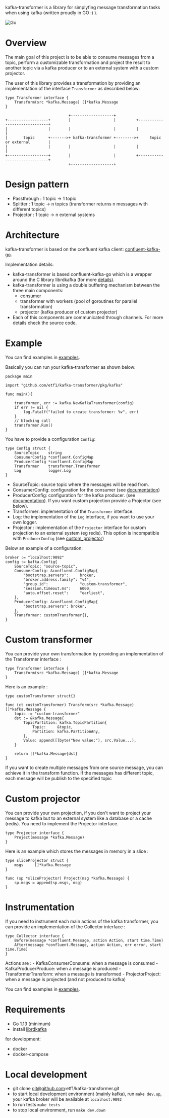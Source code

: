 kafka-transformer is a library for simplyfing message transformation tasks when using kafka (written proudly in GO :) ).

![Go](https://github.com/etf1/kafka-transformer/workflows/Go/badge.svg)

# Overview

The main goal of this project is to be able to consume messages from a topic, perform a customizable transformation and project the result to another topic via a kafka producer or to an external system with a custom projector.

The user of this library provides a transformation by providing an implementation of the interface `Transformer` as described below:

```golang
type Transformer interface {
	Transform(src *kafka.Message) []*kafka.Message
}
```


```
                            +-------------------+
+------------------+        |                   |         +------------------------------+
|                  |        |                   |         |                              |
|       topic      +------->+ kafka-transformer +-------->+     topic or external        |
|                  |        |                   |         |                              |
+------------------+        |                   |         +------------------------------+
                            +-------------------+

```

# Design pattern

- Passthrough : 1 topic -> 1 topic
- Splitter    : 1 topic -> n topics (transformer returns n messages with different topics)
- Projector   : 1 topic -> n external systems

# Architecture

kafka-transformer is based on the confluent kafka client: [confluent-kafka-go](https://github.com/confluentinc/confluent-kafka-go).

Implementation details: 

- kafka-transformer is based confluent-kafka-go which is a wrapper around the C library librdkafka (for more [details](https://github.com/confluentinc/confluent-kafka-go)).
- kafka-transformer is using a double buffering mechanism between the three main components: 
    * consumer
    * transformer with workers (pool of goroutines for parallel transformation)
    * projector (kafka producer of custom projector)
- Each of this components are communicated through channels. For more details check the source code.

# Example

You can find examples in [examples](examples/).

Basically you can run your kafka-transformer as shown below:

```golang
package main

import "github.com/etf1/kafka-transformer/pkg/kafka"

func main(){

    transformer, err := kafka.NewKafkaTransformer(config)
	if err != nil {
		log.Fatalf("failed to create transformer: %v", err)
	}
    // blocking call
    transformer.Run()
}
```

You have to provide a configuration `Config`: 

```golang
type Config struct {
	SourceTopic    string
	ConsumerConfig *confluent.ConfigMap
	ProducerConfig *confluent.ConfigMap
	Transformer    transformer.Transformer
	Log            logger.Log
}
```

- SourceTopic: source topic where the messages will be read from.
- ConsumerConfig: configuration for the consumer (see [documentation](https://github.com/edenhill/librdkafka/blob/master/CONFIGURATION.md))
- ProducerConfig: configuration for the kafka producer. (see [documentation](https://github.com/edenhill/librdkafka/blob/master/CONFIGURATION.md)). If you want custom projection provide a Projector (see below). 
- Transformer: implementation of the `Transformer` interface.
- Log: the implementation of the `Log` interface, if you want to use your own logger.
- Projector : implementation of the `Projector` interface for custom projection to an external system (eg redis). This option is incompatible with `ProducerConfig` (see [custom_projector](examples/custom_projector))

Below an example of a configuration:

```golang
broker := "localhost:9092"
config := kafka.Config{
    SourceTopic: "source-topic",
    ConsumerConfig: &confluent.ConfigMap{
        "bootstrap.servers":     broker,
        "broker.address.family": "v4",
        "group.id":              "custom-transformer",
        "session.timeout.ms":    6000,
        "auto.offset.reset":     "earliest",
    },
    ProducerConfig: &confluent.ConfigMap{
        "bootstrap.servers": broker,
    },
    Transformer: customTransformer{},
}

```

# Custom transformer

You can provide your own transformation by providing an implementation of the Transformer interface : 

```golang
type Transformer interface {
	Transform(src *kafka.Message) []*kafka.Message
}
```

Here is an example :

```golang
type customTransformer struct{}

func (ct customTransformer) Transform(src *kafka.Message) []*kafka.Message {
	topic := "custom-transformer"
	dst := &kafka.Message{
		TopicPartition: kafka.TopicPartition{
			Topic:     &topic,
			Partition: kafka.PartitionAny,
		},
		Value: append([]byte("New value:"), src.Value...),
	}

	return []*kafka.Message{dst}
}

```

If you want to create multiple messages from one source message, you can achieve it in the transform function. If the messages has different topic, each message will be publish to the specified topic


# Custom projector

You can provide your own projection, if you don't want to project your message to kafka but to an external system like a database or a cache (redis). You need to implement the Projector interface. 

```golang
type Projector interface {
	Project(message *kafka.Message)
}
```
Here is an example which stores the messages in memory in a slice :

```golang
type sliceProjector struct {
    msgs     []*kafka.Message
}

func (sp *sliceProjector) Project(msg *kafka.Message) {
	sp.msgs = append(sp.msgs, msg)
}

```

# Instrumentation

If you need to instrument each main actions of the kafka transformer, you can provide an implementation of the Collector interface :

```golang
type Collector interface {
	Before(message *confluent.Message, action Action, start time.Time)
	After(message *confluent.Message, action Action, err error, start time.Time)
}
```

Actions are :
	- KafkaConsumerConsume: when a message is consumed
	- KafkaProducerProduce: when a message is produced
	- TransformerTransform: when a message is transformed
	- ProjectorProject: when a message is projected (and not produced to kafka)

You can find examples in [examples](examples/).

# Requirements

* Go 1.13 (minimum)
* install [librdkafka](https://github.com/confluentinc/confluent-kafka-go#installing-librdkafka)

for development:

* docker
* docker-compose

# Local development

* git clone git@github.com:etf1/kafka-transformer.git
* to start local development environment (mainly kafka), run `make dev.up`, your kafka broker will be available at `localhost:9092`
* to run tests `make tests`
* to stop local environment, run `make dev.down`


